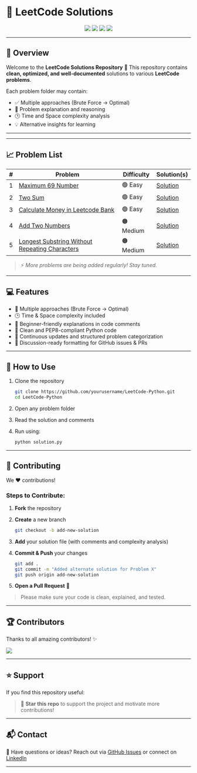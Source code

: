 # 📘 LeetCode Solutions 

<p align="center">
  <img src="https://img.shields.io/badge/Language-Python-blue.svg?style=for-the-badge" />
  <img src="https://img.shields.io/badge/Platform-LeetCode-orange.svg?style=for-the-badge" />
  <img src="https://img.shields.io/github/stars/yourusername/LeetCode-Python?style=for-the-badge" />
  <img src="https://img.shields.io/github/forks/yourusername/LeetCode-Python?style=for-the-badge" />
</p>

---

## 🧠 Overview

Welcome to the **LeetCode Solutions Repository** 🚀
This repository contains **clean, optimized, and well-documented** solutions to various **LeetCode problems**.

Each problem folder may contain:

* ✅ Multiple approaches (Brute Force → Optimal)
* 🧩 Problem explanation and reasoning
* 🕒 Time and Space complexity analysis
* 💡 Alternative insights for learning

---

---

## 📈 Problem List

| # | Problem                                                                                                                         | Difficulty | Solution(s)                                                              |
| - | ------------------------------------------------------------------------------------------------------------------------------- | ---------- | ------------------------------------------------------------------------ |
| 1 | [Maximum 69 Number](https://leetcode.com/problems/maximum-69-number/description/)                                               | 🟢 Easy    | [Solution](1323.%20Maximum%2069%20Number/solution.py)                    |
| 2 | [Two Sum](https://leetcode.com/problems/two-sum/)                                                                               | 🟢 Easy    | [Solution](1.%20Two%20Sum/solution.py)                                   |
| 3 | [Calculate Money in Leetcode Bank](https://leetcode.com/problems/calculate-money-in-leetcode-bank/)                             | 🟢 Easy    | [Solution](1716.%20Calculate%20Money%20in%20Leetcode%20Bank/solution.py) |
| 4 | [Add Two Numbers](https://leetcode.com/problems/add-two-numbers/)                                                               | 🟠 Medium  | [Solution](2.%20Add%20Two%20Numbers/solution.py)                         |
| 5 | [Longest Substring Without Repeating Characters](https://leetcode.com/problems/longest-substring-without-repeating-characters/) | 🟠 Medium  | [Solution](3.%20Longest%20Substring/solution.py)                         |

> ⚡ *More problems are being added regularly! Stay tuned.*

---

## 💻 Features

* 🧩 Multiple approaches (Brute Force → Optimal)
* 🕒 Time & Space complexity included
* 🧠 Beginner-friendly explanations in code comments
* 🧾 Clean and PEP8-compliant Python code
* 🔁 Continuous updates and structured problem categorization
* 💬 Discussion-ready formatting for GitHub issues & PRs

---

## 🚀 How to Use

1. Clone the repository

   ```bash
   git clone https://github.com/yourusername/LeetCode-Python.git
   cd LeetCode-Python
   ```
2. Open any problem folder
3. Read the solution and comments
4. Run using:

   ```bash
   python solution.py
   ```

---

## 🤝 Contributing

We ❤️ contributions!

### Steps to Contribute:

1. **Fork** the repository
2. **Create** a new branch

   ```bash
   git checkout -b add-new-solution
   ```
3. **Add** your solution file (with comments and complexity analysis)
4. **Commit & Push** your changes

   ```bash
   git add .
   git commit -m "Added alternate solution for Problem X"
   git push origin add-new-solution
   ```
5. **Open a Pull Request** 🚀

> Please make sure your code is clean, explained, and tested.

---
## 🏆 Contributors

Thanks to all amazing contributors! ✨

<a href="https://github.com/yourusername/LeetCode-Python/graphs/contributors">
  <img src="https://contrib.rocks/image?repo=yourusername/LeetCode-Python" />
</a>

---

## ⭐ Support

If you find this repository useful:

> 🌟 **Star this repo** to support the project and motivate more contributions!

---

## 📬 Contact

💬 Have questions or ideas?
Reach out via [GitHub Issues](https://github.com/yourusername/LeetCode-Python/issues)
or connect on [LinkedIn](https://www.linkedin.com/in/yourprofile)

---
